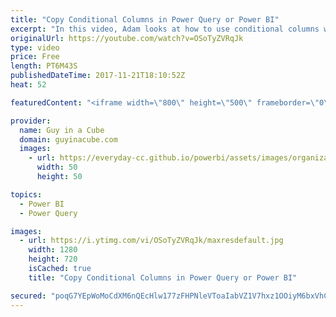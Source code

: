 ```yaml
---
title: "Copy Conditional Columns in Power Query or Power BI"
excerpt: "In this video, Adam looks at how to use conditional columns within Power Query and then copying them for use in other queries or Power BI Desktop files. This is a great technique if you don't want to retype all of the conditional items in the dialog in Power BI.  LET'S CONNECT!  Guy in a Cube -- https://guyinacube.com"
originalUrl: https://youtube.com/watch?v=OSoTyZVRqJk
type: video
price: Free
length: PT6M43S
publishedDateTime: 2017-11-21T18:10:52Z
heat: 52

featuredContent: "<iframe width=\"800\" height=\"500\" frameborder=\"0\" src=\"https://www.youtube.com/embed/OSoTyZVRqJk\" allow=\"accelerometer; autoplay; encrypted-media; gyroscope; picture-in-picture\" allowfullscreen></iframe>"

provider:
  name: Guy in a Cube
  domain: guyinacube.com
  images:
    - url: https://everyday-cc.github.io/powerbi/assets/images/organizations/guyinacube.com-50x50.jpg
      width: 50
      height: 50

topics:
  - Power BI
  - Power Query

images:
  - url: https://i.ytimg.com/vi/OSoTyZVRqJk/maxresdefault.jpg
    width: 1280
    height: 720
    isCached: true
    title: "Copy Conditional Columns in Power Query or Power BI"

secured: "poqG7YEpWoMoCdXM6nQEcHlw177zFHPNleVToaIabVZ1V7hxz1OOiyM6bxVhC/NvrvZxS/caz0LRJohKhQig8limCTyIQo7NDn/c8QZSZAmocBBEkOjW3ivI4hiRGG0ZZV28UEmeF8i/vWycWotbnlogG/kXpoou98JNW5GVVOcal0Iqd1CW//rSp3OrlsFx1XS6dRJXbgSPC/P8GiBCc2e2NG/3HcLnUxTqbESxm8AdkZg54nA2BKTxix8SKu8HmRJGjO/pkhCbcWtjIJARYW8+bUilzwW+FUWUAxt5Gusb9GTKy+Cme3QXI5cuDhuNu+q83N5vShK/7aVWqRm5X7Gg9O8mcSL1KIrUmthVd3F52/Bvb52jNUx5TBkX92s/LE57U4a7HghAs46buHYytz9/zkb5RE49OLDsabCRcmM=;ILLwEttrX06n0dtYXmLyLA=="
---
```


